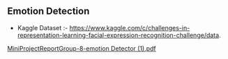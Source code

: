 ## Emotion Detection

- Kaggle Dataset :- https://www.kaggle.com/c/challenges-in-representation-learning-facial-expression-recognition-challenge/data.



[MiniProjectReportGroup-8-emotion Detector (1).pdf](https://github.com/Simpsonsan/Emotion-Detection-using-MobileNet/files/11735484/MiniProjectReportGroup-8-emotion.Detector.1.pdf)
